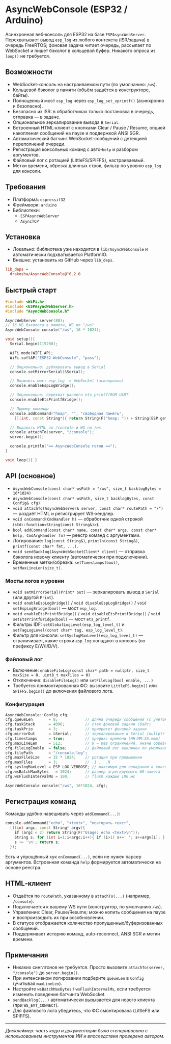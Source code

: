 # AsyncWebConsole (ESP32 / Arduino)

Асинхронная веб‑консоль для ESP32 на базе `ESPAsyncWebServer`. Перехватывает вывод `esp_log` из любого контекста (ISR/задача) в очередь FreeRTOS; фоновая задача читает очередь, рассылает по WebSocket и пишет бэколог в кольцевой буфер. Никакого опроса из `loop()` не требуется.

## Возможности
- WebSocket‑консоль на настраиваемом пути (по умолчанию: `/ws`).
- Кольцевой бэколог в памяти (объём задаётся в конструкторе, байты).
- Полноценный мост `esp_log` через `esp_log_set_vprintf()` (асинхронно и безопасно).
- Безопасно из ISR: в обработчиках только постановка в очередь, отправка — в задаче.
- Опциональное зеркалирование вывода в `Serial`.
- Встроенный HTML‑клиент с кнопками Clear / Pause / Resume, опцией накопления сообщений на паузе и поддержкой ANSI SGR.
- Автоматический батчинг WebSocket‑сообщений с детекцией переполнений очереди.
- Регистрация консольных команд с авто‑`help` и разбором аргументов.
- Файловый лог с ротацией (LittleFS/SPIFFS), настраиваемый.
- Метки времени, обрезка длинных строк, фильтр по уровню `esp_log` для консоли.

## Требования
- Платформа: `espressif32`
- Фреймворк: `arduino`
- Библиотеки:
  - `ESPAsyncWebServer`
  - `AsyncTCP`

## Установка
- Локально: библиотека уже находится в `lib/AsyncWebConsole` и автоматически подхватывается PlatformIO.
- Внешне: установить из GitHub через `lib_deps`.

```ini
lib_deps =
  drakosha/AsyncWebConsole@^0.2.0
```

## Быстрый старт
```cpp
#include <WiFi.h>
#include <ESPAsyncWebServer.h>
#include "AsyncWebConsole.h"

AsyncWebServer server(80);
// 16 КБ бэколога в памяти, WS по "/ws"
AsyncWebConsole console("/ws", 16 * 1024);

void setup(){
  Serial.begin(115200);

  WiFi.mode(WIFI_AP);
  WiFi.softAP("ESP32-WebConsole", "pass");

  // Опционально: дублировать вывод в Serial
  console.setMirrorSerial(&Serial);

  // Включить мост esp_log -> WebSocket (асинхронно)
  console.enableEspLogBridge();

  // Опционально: перехват раннего ets_printf/ROM UART
  console.enableEtsPrintfBridge();

  // Пример команды
  console.addCommand("heap", "", "свободная память",
    [](int, const String*){ return String(F("heap: ")) + String(ESP.getFreeHeap()) + F("\n"); });

  // Выдавать HTML по /console и WS по /ws
  console.attachTo(server, "/console");
  server.begin();

  console.println("== AsyncWebConsole готов ==");
}

void loop(){ }
```

## API (основное)
- `AsyncWebConsole(const char* wsPath = "/ws", size_t backlogBytes = 16*1024)`
- `AsyncWebConsole(const char* wsPath, size_t backlogBytes, const Config& cfg)`
- `void attachTo(AsyncWebServer& server, const char* routePath = "/")` — раздаёт HTML и регистрирует WS‑хендлер.
- `void onCommand(CmdHandler h)` — обработчик одной строкой (`std::function<String(const String&)>`).
- `bool addCommand(const char* name, const char* args, const char* help, CmdArgHandler fn)` — реестр команд c аргументами.
- Логирование: `log(const String&)`, `println(const String&)`, `printf(const char* fmt, ...)`.
- `void sendBacklog(AsyncWebSocketClient* client)` — отправка бэколога новому клиенту (автоматически при подключении).
- Временные метки/обрезка: `setTimestamps(bool)`, `setMaxLineLen(size_t)`.

### Мосты логов и уровни
- `void setMirrorSerial(Print* out)` — зеркалировать вывод в `Serial` (или другой `Print`).
- `void enableEspLogBridge()` / `void disableEspLogBridge()` / `void setEspLogBridge(bool)` — мост `esp_log`.
- `void enableEtsPrintfBridge()` / `void disableEtsPrintfBridge()` / `void setEtsPrintfBridge(bool)` — мост `ets_printf`.
- Фильтры IDF: `setGlobalLogLevel(esp_log_level_t)` и `setTagLogLevel(const char* tag, esp_log_level_t)`.
- Фильтр для консоли: `setSyslogMaxLevel(esp_log_level_t)` — ограничивает, какие строки `esp_log` попадают в консоль (по префиксу E/W/I/D/V).

### Файловый лог
- Включение: `enableFileLog(const char* path = nullptr, size_t maxSize = 0, uint8_t maxFiles = 0)`
- Отключение: `disableFileLog()` или `setFileLog(bool enable, ...)`
- Требуется примонтированная ФС: вызовите `LittleFS.begin()` или `SPIFFS.begin()` до включения файлового лога.

### Конфигурация
```cpp
AsyncWebConsole::Config cfg;
cfg.queueLen       = 8;            // длина очереди сообщений (с учётом maxLineLen)
cfg.taskStack      = 4096;         // стек фоновой задачи (байт)
cfg.taskPrio       = 3;            // приоритет фоновой задачи
cfg.mirrorOut      = &Serial;      // зеркалирование в Serial (nullptr = выкл.)
cfg.timestamps     = true;         // префикс времени [HH:MM:SS.mmm]
cfg.maxLineLen     = 512;          // 0 = без ограничений, иначе обрезка
cfg.fileLogEnable  = false;        // файловый лог выключен по умолчанию
cfg.filePath       = "/console.log";
cfg.maxFileSize    = 32 * 1024;    // ротация при превышении
cfg.maxFiles       = 3;            // .1 .. .N
cfg.syslogMaxLevel = ESP_LOG_VERBOSE; // максимум для попадания в консоль
cfg.wsBatchMaxBytes   = 1024;      // размер агрегируемого WS-пакета
cfg.wsFlushIntervalMs = 100;       // flush каждые 100 мс

AsyncWebConsole console("/ws", 16*1024, cfg);
```

## Регистрация команд
Команды удобно навешивать через `addCommand(...)`:
```cpp
console.addCommand("echo", "<text>", "повторить текст",
  [](int argc, const String* argv){
    if (argc < 2) return String(F("Usage: echo <text>\n"));
    String s; for (int i=1;i<argc;i++){ if (i>1) s+=' '; s+=argv[i]; }
    s += '\n'; return s;
  });
```
Есть и упрощённый хук `onCommand(...)`, если не нужен парсер аргументов. Встроенная команда `help` формируется автоматически на основе реестра.

## HTML‑клиент
- Отдаётся по `routePath`, указанному в `attachTo(...)` (например, `/console`).
- Подключается к вашему WS пути (конструктор, по умолчанию `/ws`).
- Управление: Clear, Pause/Resume; можно копить сообщения на паузе и воспроизводить их при возобновлении.
- В статусе отображается количество пропущенных/буферизованных сообщений.
- Поддерживает историю команд, auto-reconnect, ANSI SGR и метки времени.

## Примечания
- Никаких синглтонов не требуется. Просто вызовите `attachTo(server, "/console")` до `server.begin()`.
- При интенсивном логировании подберите `queueLen` в `Config` (учитывая `maxLineLen`).
- Настройте `wsBatchMaxBytes` / `wsFlushIntervalMs`, если требуется изменить поведение батчинга WebSocket.
- `sendBacklog(...)` автоматически вызывается для нового клиента (при `WS_EVT_CONNECT`).
- Для файлового лога убедитесь, что ФС смонтирована (LittleFS или SPIFFS).

---

_Дисклеймер: часть кода и документации была сгенерирована с использованием инструментов ИИ и впоследствии проверена автором._
